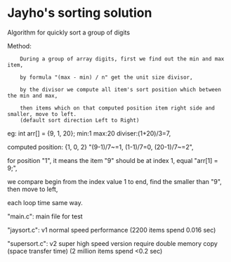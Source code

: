 # Jayho's sorting solution
Algorithm for quickly sort a group of digits


Method:

        During a group of array digits, first we find out the min and max item,

        by formula "(max - min) / n" get the unit size divisor,

        by the divisor we compute all item's sort position which between the min and max,

        then items which on that computed position item right side and smaller, move to left.
        (default sort direction Left to Right)

eg: int arr[] = {9, 1, 20};        min:1 max:20 diviser:(1+20)/3=7,

computed position:  {1, 0, 2}      "(9-1)/7~=1, (1-1)/7=0, (20-1)/7~=2",

for position "1", it means the item "9" should be at index 1, equal "arr[1] = 9;",

we compare begin from the index value 1 to end, find the smaller than "9", then move to left,

each loop time same way.



"main.c": main file for test

"jaysort.c": v1 normal speed performance (2200 items spend 0.016 sec)

"supersort.c": v2 super high speed version require double memory copy (space transfer time) (2 million items spend <0.2 sec)


